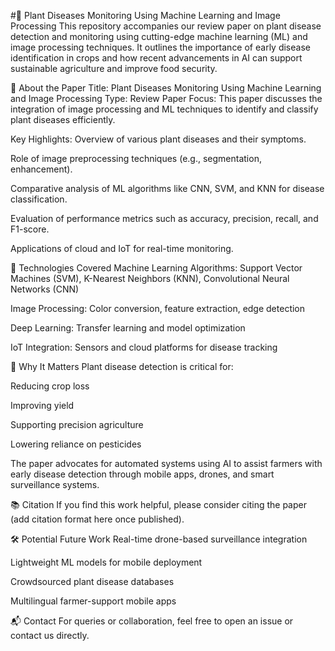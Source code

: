 #🌿 Plant Diseases Monitoring Using Machine Learning and Image Processing
This repository accompanies our review paper on plant disease detection and monitoring using cutting-edge machine learning (ML) and image processing techniques. It outlines the importance of early disease identification in crops and how recent advancements in AI can support sustainable agriculture and improve food security.

📄 About the Paper
Title: Plant Diseases Monitoring Using Machine Learning and Image Processing
Type: Review Paper
Focus: This paper discusses the integration of image processing and ML techniques to identify and classify plant diseases efficiently.

Key Highlights:
Overview of various plant diseases and their symptoms.

Role of image preprocessing techniques (e.g., segmentation, enhancement).

Comparative analysis of ML algorithms like CNN, SVM, and KNN for disease classification.

Evaluation of performance metrics such as accuracy, precision, recall, and F1-score.

Applications of cloud and IoT for real-time monitoring.

🧠 Technologies Covered
Machine Learning Algorithms: Support Vector Machines (SVM), K-Nearest Neighbors (KNN), Convolutional Neural Networks (CNN)

Image Processing: Color conversion, feature extraction, edge detection

Deep Learning: Transfer learning and model optimization

IoT Integration: Sensors and cloud platforms for disease tracking

🌾 Why It Matters
Plant disease detection is critical for:

Reducing crop loss

Improving yield

Supporting precision agriculture

Lowering reliance on pesticides

The paper advocates for automated systems using AI to assist farmers with early disease detection through mobile apps, drones, and smart surveillance systems.

📚 Citation
If you find this work helpful, please consider citing the paper (add citation format here once published).

🛠️ Potential Future Work
Real-time drone-based surveillance integration

Lightweight ML models for mobile deployment

Crowdsourced plant disease databases

Multilingual farmer-support mobile apps

📬 Contact
For queries or collaboration, feel free to open an issue or contact us directly.


